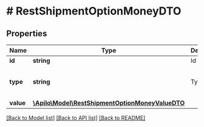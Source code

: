 # # RestShipmentOptionMoneyDTO

## Properties

Name | Type | Description | Notes
------------ | ------------- | ------------- | -------------
**id** | **string** | Id of option | [optional]
**type** | **string** | Type | [optional] [default to 'money']
**value** | [**\Apilo\Model\RestShipmentOptionMoneyValueDTO**](RestShipmentOptionMoneyValueDTO.md) |  | [optional]

[[Back to Model list]](../../README.md#models) [[Back to API list]](../../README.md#endpoints) [[Back to README]](../../README.md)
